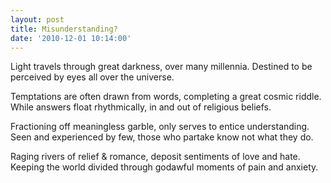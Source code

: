 ```yaml
---
layout: post
title: Misunderstanding?
date: '2010-12-01 10:14:00'
---
```


Light travels through great darkness,
over many millennia.
Destined to be perceived by
eyes all over the universe.

Temptations are often drawn from words,
completing a great cosmic riddle.
While answers float rhythmically,
in and out of religious beliefs.

Fractioning off meaningless garble,
only serves to entice understanding.
Seen and experienced by few,
those who partake know not what they do.

Raging rivers of relief & romance,
deposit sentiments of love and hate.
Keeping the world divided through
godawful moments of pain and anxiety.
